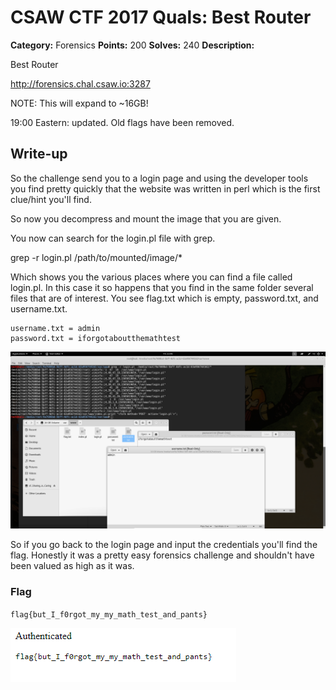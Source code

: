 # CSAW CTF 2017 Quals: Best Router

**Category:** Forensics
**Points:** 200
**Solves:** 240
**Description:**

Best Router

http://forensics.chal.csaw.io:3287

NOTE: This will expand to ~16GB!

19:00 Eastern: updated. Old flags have been removed.

## Write-up

So the challenge send you to a login page and using the developer tools you find pretty quickly that the website was written in perl which is the first clue/hint you'll find.

So now you decompress and mount the image that you are given. 

You now can search for the login.pl file with grep.

grep -r login.pl /path/to/mounted/image/*

Which shows you the various places where you can find a file called login.pl. In this case it so happens that you find in the same folder several files that are of interest. You see flag.txt which is empty, password.txt, and username.txt.

```
username.txt = admin
password.txt = iforgotaboutthemathtest
```


![Screenshot](steps.PNG)

So if you go back to the login page and input the credentials you'll find the flag. Honestly it was a pretty easy forensics challenge and shouldn't have been valued as high as it was. 

### Flag

`flag{but_I_f0rgot_my_my_math_test_and_pants}`

![Screenshot](flag.PNG)
